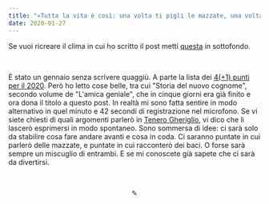 ```yaml
---
title: "«Tutta la vita è così: una volta ti pigli le mazzate, una volta i baci.»"
date: 2020-01-27
---
```

Se vuoi ricreare il clima in cui ho scritto il post metti <span style="text-decoration:underline">[questa](https://youtu.be/4J65-U3izN8)</span> in sottofondo.

&nbsp;

È stato un gennaio senza scrivere quaggiù. A parte la lista dei <span style="text-decoration:underline">[4(+1) punti per il 2020](https://miry1919.github.io/hugosite/post/4-punti-per-il-2020/)</span>. Però ho letto cose belle, tra cui "Storia del nuovo cognome", secondo volume de "L'amica geniale", che in cinque giorni era già finito e ora dona il titolo a questo post. In realtà mi sono fatta sentire in modo alternativo in quel minuto e 42 secondi di registrazione nel microfono. Se vi siete chiesti di quali argomenti parlerò in <span style="text-decoration:underline">[Tenero Gheriglio](https://miry1919.github.io/hugosite/podcast/tenero-gheriglio/)</span>, vi dico che li lascerò esprimersi in modo spontaneo. Sono sommersa di idee: ci sarà solo da stabilire cosa fare andare avanti e cosa in coda. Ci saranno puntate in cui parlerò delle mazzate, e puntate in cui racconterò dei baci. O forse sarà sempre un miscuglio di entrambi. E se mi conoscete già sapete che ci sarà da divertirsi.

&nbsp;

<div align="center">
  ✎
</div>
